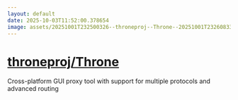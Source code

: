 ```yaml
---
layout: default
date: 2025-10-03T11:52:00.378654
image: assets/20251001T232500326--throneproj--Throne--20251001T232608335--cropped.png
---
```


# [throneproj/Throne](https://github.com/throneproj/Throne)

Cross-platform GUI proxy tool with support for multiple protocols and advanced routing
